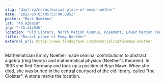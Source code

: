 ```yaml
---
slug: "daytrip/na/us/burial-place-of-emmy-noether"
date: "2025-06-05T05:55:08.095Z"
poster: "Mark Dominus"
lat: "40.026918"
lng: "-75.313936"
location: "Old Library, North Merion Avenue, Rosemont, Lower Merion Township, Montgomery County, Pennsylvania, 19101, United States"
title: "Burial place of Emmy Noether"
external_url: https://www.findagrave.com/memorial/1245/emmy-noether
---
```

Mathematician Emmy Noether made seminal contributions to abstract algebra (ring theory) and mathematical physics (Noether's theorem).  In 1933 she fled Germany and took up a position at Bryn Mawr.  When she died, she was buried in the central courtyard of the old library, called "the Cloister".  A stone marks the location.

